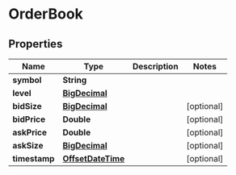 
# OrderBook

## Properties
Name | Type | Description | Notes
------------ | ------------- | ------------- | -------------
**symbol** | **String** |  | 
**level** | [**BigDecimal**](BigDecimal.md) |  | 
**bidSize** | [**BigDecimal**](BigDecimal.md) |  |  [optional]
**bidPrice** | **Double** |  |  [optional]
**askPrice** | **Double** |  |  [optional]
**askSize** | [**BigDecimal**](BigDecimal.md) |  |  [optional]
**timestamp** | [**OffsetDateTime**](OffsetDateTime.md) |  |  [optional]



